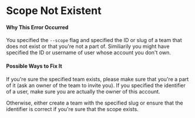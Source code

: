 # Scope Not Existent

#### Why This Error Occurred

You specified the `--scope` flag and specified the ID or slug of a team that does not exist or that you're not a part of. Similiarily you might have specified the ID or username of user whose account you don't own.

#### Possible Ways to Fix It

If you're sure the specified team exists, please make sure that you're a part of it (ask an owner of the team to invite you). If you specified the identifier of a user, make sure you are actually the owner of this account.

Otherwise, either create a team with the specified slug or ensure that the identifier is correct if you're sure that the scope exists.
